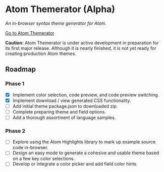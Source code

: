 # Atom Themerator (Alpha)

*An in-browser syntax theme generator for Atom.*

[Go to Atom Themerator](https://atom-themerator.ctidd.com/)

**Caution:** Atom Themerator is under active development in preparation for its first major release. Although it is nearly finished, it is not yet ready for creating production Atom themes.

## Roadmap

### Phase 1

- [x] Implement color selection, code preview, and code preview switching.
- [x] Implement download / view generated CSS functionality.
- [ ] Add initial theme package.json to downloaded zip.
- [ ] Complete preparing theme and field options.
- [ ] Add a thorough assortment of language samples.

### Phase 2

- [ ] Explore using the Atom Highlights library to mark up example source code in-browser.
- [ ] Design an easy mode to generate a cohesive and usable theme based on a few key color selections.
- [ ] Develop or integrate a color picker and add field color hints.
